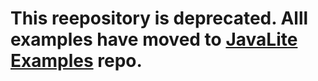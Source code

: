 # This reepository is deprecated. Alll examples have moved to [JavaLite Examples](https://github.com/javalite/javalite-examples) repo.

